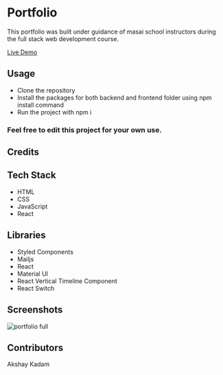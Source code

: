 # Portfolio 

This portfolio was built under guidance of masai school instructors during the full stack web development course.

 
[Live Demo](https://akshaykadam.tech/)

## Usage 
* Clone the repository
* Install the packages for both backend and frontend folder using npm install command
* Run the project with npm i

### Feel free to edit this project for your own use.

## Credits

## Tech Stack
* HTML
* CSS
* JavaScript
* React

## Libraries
* Styled Components
* Mailjs
* React
* Material UI
* React Vertical Timeline Component
* React Switch



## Screenshots
 
 ![portfolio full](https://user-images.githubusercontent.com/39058941/118352777-e0fc3b00-b580-11eb-8027-dccbd12b5b59.png)



 



## Contributors
Akshay Kadam
 

 


 
